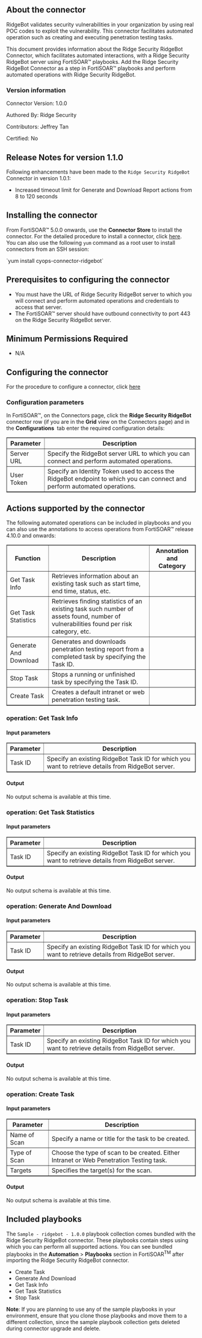 ## About the connector
RidgeBot validates security vulnerabilities in your organization by using real POC codes to exploit the vulnerability. This connector facilitates automated operation such as creating and executing penetration testing tasks.
<p>This document provides information about the Ridge Security RidgeBot Connector, which facilitates automated interactions, with a Ridge Security RidgeBot server using FortiSOAR&trade; playbooks. Add the Ridge Security RidgeBot Connector as a step in FortiSOAR&trade; playbooks and perform automated operations with Ridge Security RidgeBot.</p>

### Version information

Connector Version: 1.0.0


Authored By: Ridge Security

Contributors: Jeffrey Tan

Certified: No

## Release Notes for version 1.1.0

Following enhancements have been made to the `Ridge Security RidgeBot` Connector in version 1.0.1:
<ul>
<li>Increased timeout limit for Generate and Download Report actions from 8 to 120 seconds
</li>
</ul>

## Installing the connector
<p>From FortiSOAR&trade; 5.0.0 onwards, use the <strong>Connector Store</strong> to install the connector. For the detailed procedure to install a connector, click <a href="https://docs.fortinet.com/document/fortisoar/0.0.0/installing-a-connector/1/installing-a-connector" target="_top">here</a>.<br>You can also use the following <code>yum</code> command as a root user to install connectors from an SSH session:</p>
`yum install cyops-connector-ridgebot`

## Prerequisites to configuring the connector
- You must have the URL of Ridge Security RidgeBot server to which you will connect and perform automated operations and credentials to access that server.
- The FortiSOAR&trade; server should have outbound connectivity to port 443 on the Ridge Security RidgeBot server.

## Minimum Permissions Required
- N/A

## Configuring the connector
For the procedure to configure a connector, click [here](https://docs.fortinet.com/document/fortisoar/0.0.0/configuring-a-connector/1/configuring-a-connector)
### Configuration parameters
<p>In FortiSOAR&trade;, on the Connectors page, click the <strong>Ridge Security RidgeBot</strong> connector row (if you are in the <strong>Grid</strong> view on the Connectors page) and in the <strong>Configurations&nbsp;</strong> tab enter the required configuration details:&nbsp;</p>
<table border=1><thead><tr><th>Parameter<br></th><th>Description<br></th></tr></thead><tbody><tr><td>Server URL<br></td><td>Specify the RidgeBot server URL to which you can connect and perform automated operations.<br>
<tr><td>User Token<br></td><td>Specify an Identity Token used to access the RidgeBot endpoint to which you can connect and perform automated operations.<br>
</tbody></table>

## Actions supported by the connector
The following automated operations can be included in playbooks and you can also use the annotations to access operations from FortiSOAR&trade; release 4.10.0 and onwards:
<table border=1><thead><tr><th>Function<br></th><th>Description<br></th><th>Annotation and Category<br></th></tr></thead><tbody><tr><td>Get Task Info<br></td><td>Retrieves information about an existing task such as start time, end time, status, etc.<br></td><td> <br/><br></td></tr>
<tr><td>Get Task Statistics<br></td><td>Retrieves finding statistics of an existing task such number of assets found, number of vulnerabilities found per risk category, etc.<br></td><td> <br/><br></td></tr>
<tr><td>Generate And Download<br></td><td>Generates and downloads penetration testing report from a completed task by specifying the Task ID.<br></td><td> <br/><br></td></tr>
<tr><td>Stop Task<br></td><td>Stops a running or unfinished task by specifying the Task ID.<br></td><td> <br/><br></td></tr>
<tr><td>Create Task<br></td><td>Creates a default intranet or web penetration testing task.<br></td><td> <br/><br></td></tr>
</tbody></table>

### operation: Get Task Info
#### Input parameters
<table border=1><thead><tr><th>Parameter<br></th><th>Description<br></th></tr></thead><tbody><tr><td>Task ID<br></td><td>Specify an existing RidgeBot Task ID for which you want to retrieve details from RidgeBot server.<br>
</td></tr></tbody></table>

#### Output

 No output schema is available at this time.
### operation: Get Task Statistics
#### Input parameters
<table border=1><thead><tr><th>Parameter<br></th><th>Description<br></th></tr></thead><tbody><tr><td>Task ID<br></td><td>Specify an existing RidgeBot Task ID for which you want to retrieve details from RidgeBot server.<br>
</td></tr></tbody></table>

#### Output

 No output schema is available at this time.
### operation: Generate And Download
#### Input parameters
<table border=1><thead><tr><th>Parameter<br></th><th>Description<br></th></tr></thead><tbody><tr><td>Task ID<br></td><td>Specify an existing RidgeBot Task ID for which you want to retrieve details from RidgeBot server.<br>
</td></tr></tbody></table>

#### Output

 No output schema is available at this time.
### operation: Stop Task
#### Input parameters
<table border=1><thead><tr><th>Parameter<br></th><th>Description<br></th></tr></thead><tbody><tr><td>Task ID<br></td><td>Specify an existing RidgeBot Task ID for which you want to retrieve details from RidgeBot server.<br>
</td></tr></tbody></table>

#### Output

 No output schema is available at this time.
### operation: Create Task
#### Input parameters
<table border=1><thead><tr><th>Parameter<br></th><th>Description<br></th></tr></thead><tbody><tr><td>Name of Scan<br></td><td>Specify a name or title for the task to be created.<br>
</td></tr><tr><td>Type of Scan<br></td><td>Choose the type of scan to be created. Either Intranet or Web Penetration Testing task.<br>
</td></tr><tr><td>Targets<br></td><td>Specifies the target(s) for the scan.<br>
</td></tr></tbody></table>

#### Output

 No output schema is available at this time.
## Included playbooks
The `Sample - ridgebot - 1.0.0` playbook collection comes bundled with the Ridge Security RidgeBot connector. These playbooks contain steps using which you can perform all supported actions. You can see bundled playbooks in the **Automation** > **Playbooks** section in FortiSOAR<sup>TM</sup> after importing the Ridge Security RidgeBot connector.

- Create Task
- Generate And Download
- Get Task Info
- Get Task Statistics
- Stop Task

**Note**: If you are planning to use any of the sample playbooks in your environment, ensure that you clone those playbooks and move them to a different collection, since the sample playbook collection gets deleted during connector upgrade and delete.
